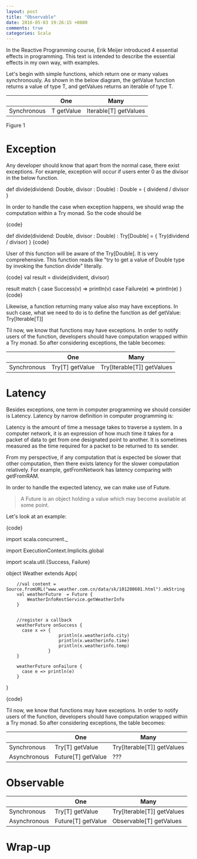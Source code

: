 ```yaml
---
layout: post
title: "Observable"
date: 2016-05-03 19:26:15 +0800
comments: true
categories: Scala 
---
```


In the Reactive Programming course, Erik Meijer introduced 4 essential effects in programming. This text is intended to describe the essential effects in my own way, with examples. 

Let's begin with simple functions, which return one or many values synchronously.  As shown in the below diagram, the getValue function returns a value of type T, and getValues returns an iterable of type T. 
<table>
<thead>
<tr>
  <th></th>
  <th>One</th>
  <th>Many</th>
</tr>
</thead>
<tbody>
<tr>
  <td>Synchronous</td>
  <td>T getValue</td>
  <td>Iterable[T] getValues</td>
</tr>

</tbody>
</table>
Figure 1

# Exception
Any developer should know that apart from the normal case, there exist exceptions. For example, 
exception will occur if users enter 0 as the divisor in the below function.


def divide(dividend: Double, divisor : Double) : Double = {
    dividend / divisor
}


In order to handle the case when exception happens, we should wrap the computation within a Try monad. So the code should be 

{code}

def divide(dividend: Double, divisor : Double) : Try[Double] = {
    Try(dividend / divisor)
}
{code}

User of this function will be aware of the Try[Double]. It is very comprehensive. This function reads like "try to get a value of Double type by invoking the function divide" literally.

{code}
val result = divide(divident, divisor)

result match {
	case Success(v) => println(v)
	case Failure(e) => println(e)
}
{code}

Likewise, a function returning many value also may have exceptions. In such case, what we need to do is to define the function as  def getValue: Try[Iterable[T]]

Til now, we know that functions may have exceptions. In order to notify users of the function, developers should have computation wrapped within a Try monad. So after considering exceptions, the table becomes:

<table>
<thead>
<tr>
  <th></th>
  <th>One</th>
  <th>Many</th>
</tr>
</thead>
<tbody>
<tr>
  <td>Synchronous</td>
  <td>Try[T] getValue</td>
  <td>Try[Iterable[T]]  getValues</td>
</tr>

</tbody>
</table>

# Latency

Besides exceptions, one term in computer programming we should consider is Latency. Latency by narrow definition in computer programming is: 
> 
Latency is the amount of time a message takes to traverse a system. In a computer network, it is an expression of how much time it takes for a packet of data to get from one designated point to another. It is sometimes measured as the time required for a packet to be returned to its sender.

From my perspective, if any computation that is expected be slower that other computation, then there exists latency for the slower computation relatively. For example, getFromNetwork has latency comparing with getFromRAM.

In order to handle the expected latency, we can make use of Future.  
>A Future is an object holding a value which may become available at some point.

Let's look at an example:


{code}

import scala.concurrent._

import ExecutionContext.Implicits.global

import scala.util.{Success, Failure}

object Weather extends App{
		
		//val content = Source.fromURL("www.weather.com.cn/data/sk/101280601.html").mkString
		val weatherFuture  = Future {
			WeatherInfoRestService.getWeatherInfo
		}
		
		
		//register a callback
		weatherFuture onSuccess {
		  case x => {
			  			println(x.weatherinfo.city)
			  			println(x.weatherinfo.time)
			  			println(x.weatherinfo.temp)
		  			} 
		}
	  
		weatherFuture onFailure {
		  case e => println(e)
		}
		
} 


{code} 


Til now, we know that functions may have exceptions. In order to notify users of the function, developers should have computation wrapped within a Try monad. So after considering exceptions, the table becomes:

<table>
<thead>
<tr>
  <th></th>
  <th>One</th>
  <th>Many</th>
</tr>
</thead>
<tbody>
<tr>
  <td>Synchronous</td>
  <td>Try[T] getValue</td>
  <td>Try[Iterable[T]]  getValues</td>
</tr>

<tr>
  <td>Asynchronous</td>
  <td>Future[T] getValue</td>
  <td>???</td>
</tr>

</tbody>
</table>

# Observable

<table>
<thead>
<tr>
  <th></th>
  <th>One</th>
  <th>Many</th>
</tr>
</thead>
<tbody>
<tr>
  <td>Synchronous</td>
  <td>Try[T] getValue</td>
  <td>Try[Iterable[T]]  getValues</td>
</tr>

<tr>
  <td>Asynchronous</td>
  <td>Future[T] getValue</td>
  <td>Observable[T] getValues</td>
</tr>

</tbody>
</table>



# Wrap-up


